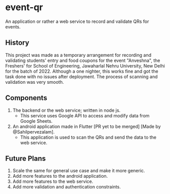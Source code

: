 # event-qr
An application or rather a web service to record and validate QRs for events.

## History
This project was made as a temporary arrangement for recording and validating students' entry and food coupons for the event "Anveshna", the Freshers' for School of Engineering, Jawaharlal Nehru University, New Delhi for the batch of 2022.
Although a one nighter, this works fine and got the task done with no issues after deployment. The process of scanning and validation was very smooth.

## Components
1. The backend or the web service; written in node js.
    - This service uses Google API to access and modify data from Google Sheets.
2. An android application made in Flutter [PR yet to be merged] [Made by @Sahilpervezalam].
    - This application is used to scan the QRs and send the data to the web service.

## Future Plans
1. Scale the same for general use case and make it more generic.
2. Add more features to the android application.
3. Add more features to the web service.
4. Add more validation and authentication constraints.